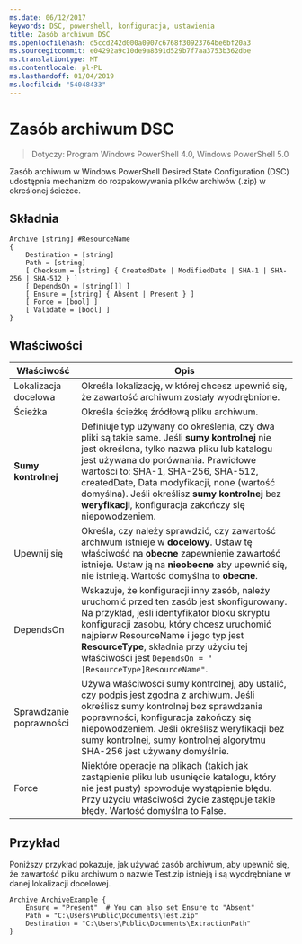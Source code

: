 ```yaml
---
ms.date: 06/12/2017
keywords: DSC, powershell, konfiguracja, ustawienia
title: Zasób archiwum DSC
ms.openlocfilehash: d5ccd242d000a0907c6768f30923764be6bf20a3
ms.sourcegitcommit: e04292a9c10de9a8391d529b7f7aa3753b362dbe
ms.translationtype: MT
ms.contentlocale: pl-PL
ms.lasthandoff: 01/04/2019
ms.locfileid: "54048433"
---
```

# <a name="dsc-archive-resource"></a>Zasób archiwum DSC

> Dotyczy: Program Windows PowerShell 4.0, Windows PowerShell 5.0

Zasób archiwum w Windows PowerShell Desired State Configuration (DSC) udostępnia mechanizm do rozpakowywania plików archiwów (.zip) w określonej ścieżce.

## <a name="syntax"></a>Składnia
```MOF
Archive [string] #ResourceName
{
    Destination = [string]
    Path = [string]
    [ Checksum = [string] { CreatedDate | ModifiedDate | SHA-1 | SHA-256 | SHA-512 } ]
    [ DependsOn = [string[]] ]
    [ Ensure = [string] { Absent | Present } ]
    [ Force = [bool] ]
    [ Validate = [bool] ]
}
```

## <a name="properties"></a>Właściwości

|  Właściwość  |  Opis   |
|---|---|
| Lokalizacja docelowa| Określa lokalizację, w której chcesz upewnić się, że zawartość archiwum zostały wyodrębnione.|
| Ścieżka| Określa ścieżkę źródłową pliku archiwum.|
| __Sumy kontrolnej__| Definiuje typ używany do określenia, czy dwa pliki są takie same. Jeśli __sumy kontrolnej__ nie jest określona, tylko nazwa pliku lub katalogu jest używana do porównania. Prawidłowe wartości to: SHA-1, SHA-256, SHA-512, createdDate, Data modyfikacji, none (wartość domyślna). Jeśli określisz __sumy kontrolnej__ bez __weryfikacji__, konfiguracja zakończy się niepowodzeniem.|
| Upewnij się| Określa, czy należy sprawdzić, czy zawartość archiwum istnieje w __docelowy__. Ustaw tę właściwość na __obecne__ zapewnienie zawartość istnieje. Ustaw ją na __nieobecne__ aby upewnić się, nie istnieją. Wartość domyślna to __obecne__.|
| DependsOn | Wskazuje, że konfiguracji inny zasób, należy uruchomić przed ten zasób jest skonfigurowany. Na przykład, jeśli identyfikator bloku skryptu konfiguracji zasobu, który chcesz uruchomić najpierw ResourceName i jego typ jest __ResourceType__, składnia przy użyciu tej właściwości jest `DependsOn = "[ResourceType]ResourceName"`.|
| Sprawdzanie poprawności| Używa właściwości sumy kontrolnej, aby ustalić, czy podpis jest zgodna z archiwum. Jeśli określisz sumy kontrolnej bez sprawdzania poprawności, konfiguracja zakończy się niepowodzeniem. Jeśli określisz weryfikacji bez sumy kontrolnej, sumy kontrolnej algorytmu SHA-256 jest używany domyślnie.|
| Force| Niektóre operacje na plikach (takich jak zastąpienie pliku lub usunięcie katalogu, który nie jest pusty) spowoduje wystąpienie błędu. Przy użyciu właściwości życie zastępuje takie błędy. Wartość domyślna to False.|

## <a name="example"></a>Przykład

Poniższy przykład pokazuje, jak używać zasób archiwum, aby upewnić się, że zawartość pliku archiwum o nazwie Test.zip istnieją i są wyodrębniane w danej lokalizacji docelowej.

```
Archive ArchiveExample {
    Ensure = "Present"  # You can also set Ensure to "Absent"
    Path = "C:\Users\Public\Documents\Test.zip"
    Destination = "C:\Users\Public\Documents\ExtractionPath"
}
```
